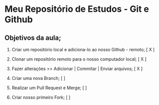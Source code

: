 # Meu Repositório de Estudos - Git e Github

## Objetivos da aula;

1. Criar um repositório local e adiciona-lo ao nosso Github - remoto; [ X ]

2. Clonar um repositório remoto para o nosso computador local; [ X ]

3. Fazer alterações >> Adicionar | Commitar | Enviar arquivos; [ X ]

4. Criar uma nova Branch; [ ]

5. Realizar um Pull Request e Merge; [ ]

6. Criar nosso primeiro Fork; [ ]

